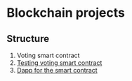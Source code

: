 # Blockchain projects

## Structure
1. Voting smart contract
2. [Testing voting smart contract](02/README.md)
3.  [Dapp for the smart contract](03/README.md)